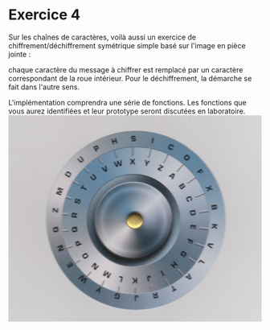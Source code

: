 # Exercice 4

Sur les chaînes de caractères, voilà aussi  un exercice de chiffrement/déchiffrement symétrique simple basé sur l'image en pièce jointe : 

chaque  caractère du message à chiffrer  est remplacé par un caractère correspondant de la roue intérieur. 
Pour le déchiffrement, la démarche se fait dans l'autre sens.

L'implémentation comprendra une série de fonctions. 
Les fonctions que vous aurez identifiées et leur prototype seront discutées en laboratoire.
![Roue](images/roue.png)


